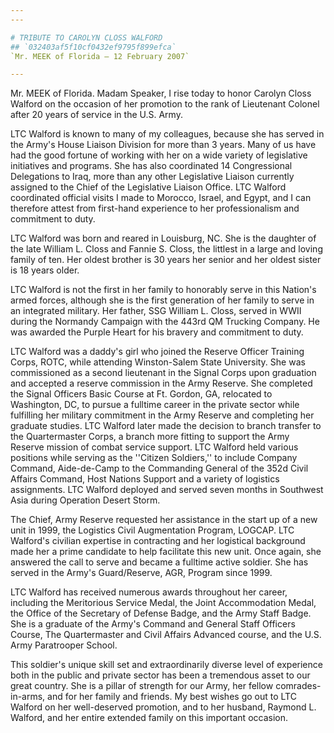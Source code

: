 ```yaml
---
---

# TRIBUTE TO CAROLYN CLOSS WALFORD
## `032403af5f10cf0432ef9795f899efca`
`Mr. MEEK of Florida — 12 February 2007`

---
```



Mr. MEEK of Florida. Madam Speaker, I rise today to honor Carolyn 
Closs Walford on the occasion of her promotion to the rank of 
Lieutenant Colonel after 20 years of service in the U.S. Army.

LTC Walford is known to many of my colleagues, because she has served 
in the Army's House Liaison Division for more than 3 years. Many of us 
have had the good fortune of working with her on a wide variety of 
legislative initiatives and programs. She has also coordinated 14 
Congressional Delegations to Iraq, more than any other Legislative 
Liaison currently assigned to the Chief of the Legislative Liaison 
Office. LTC Walford coordinated official visits I made to Morocco, 
Israel, and Egypt, and I can therefore attest from first-hand 
experience to her professionalism and commitment to duty.

LTC Walford was born and reared in Louisburg, NC. She is the daughter 
of the late William L. Closs and Fannie S. Closs, the littlest in a 
large and loving family of ten. Her oldest brother is 30 years her 
senior and her oldest sister is 18 years older.

LTC Walford is not the first in her family to honorably serve in this 
Nation's armed forces, although she is the first generation of her 
family to serve in an integrated military. Her father, SSG William L. 
Closs, served in WWII during the Normandy Campaign with the 443rd QM 
Trucking Company. He was awarded the Purple Heart for his bravery and 
commitment to duty.

LTC Walford was a daddy's girl who joined the Reserve Officer 
Training Corps, ROTC, while attending Winston-Salem State University. 
She was commissioned as a second lieutenant in the Signal Corps upon 
graduation and accepted a reserve commission in the Army Reserve. She 
completed the Signal Officers Basic Course at Ft. Gordon, GA, relocated 
to Washington, DC, to pursue a fulltime career in the private sector 
while fulfilling her military commitment in the Army Reserve and 
completing her graduate studies. LTC Walford later made the decision to 
branch transfer to the Quartermaster Corps, a branch more fitting to 
support the Army Reserve mission of combat service support. LTC Walford 
held various positions while serving as the ''Citizen Soldiers,'' to 
include Company Command, Aide-de-Camp to the Commanding General of the 
352d Civil Affairs Command, Host Nations Support and a variety of 
logistics assignments. LTC Walford deployed and served seven months in 
Southwest Asia during Operation Desert Storm.

The Chief, Army Reserve requested her assistance in the start up of a 
new unit in 1999, the Logistics Civil Augmentation Program, LOGCAP. LTC 
Walford's civilian expertise in contracting and her logistical 
background made her a prime candidate to help facilitate this new unit. 
Once again, she answered the call to serve and became a fulltime active 
soldier. She has served in the Army's Guard/Reserve, AGR, Program since 
1999.

LTC Walford has received numerous awards throughout her career, 
including the Meritorious Service Medal, the Joint Accommodation Medal, 
the Office of the Secretary of Defense Badge, and the Army Staff Badge. 
She is a graduate of the Army's Command and General Staff Officers 
Course, The Quartermaster and Civil Affairs Advanced course, and the 
U.S. Army Paratrooper School.

This soldier's unique skill set and extraordinarily diverse level of 
experience both in the public and private sector has been a tremendous 
asset to our great country. She is a pillar of strength for our Army, 
her fellow comrades-in-arms, and for her family and friends. My best 
wishes go out to LTC Walford on her well-deserved promotion, and to her 
husband, Raymond L. Walford, and her entire extended family on this 
important occasion.
